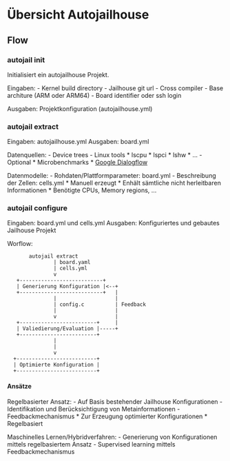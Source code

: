 # Übersicht Autojailhouse 

## Flow 

### autojail init

Initialisiert ein autojailhouse Projekt.

Eingaben: 
    - Kernel build directory
    - Jailhouse git url
    - Cross compiler
    - Base architure (ARM oder ARM64)
    - Board identifier oder ssh login      

Ausgaben: Projektkonfiguration  (autojailhouse.yml)

### autojail extract
   
Eingaben: autojailhouse.yml
Ausgaben: board.yml

Datenquellen:
    - Device trees
    - Linux tools
        * lscpu
        * lspci
        * lshw
        * ...
    - Optional
        * Microbenchmarks
        * [Google Dialogflow](https://ieeexplore.ieee.org/document/8876925)

Datenmodelle:
    - Rohdaten/Plattformparameter: board.yml
    - Beschreibung der Zellen: cells.yml
        * Manuell erzeugt
        * Enhält sämtliche nicht herleitbaren Informationen
        * Benötigte CPUs, Memory regions, ...
   
### autojail configure

Eingaben: board.yml und cells.yml
Ausgaben: Konfiguriertes und gebautes Jailhouse Projekt

Worflow:
   
```
       autojail extract 
               | board.yaml
               | cells.yml
               v
   +---------------------------+
   | Generierung Konfiguration |<--+
   +---------------------------+   |
               |                   |
               | config.c          | Feedback
               |                   |
               v                   |
   +-------------------------+     |
   | Valiedierung/Evaluation |-----+
   +-------------------------+
               |
               |
               v
  +--------------------------+
  | Optimierte Konfiguration |
  +--------------------------+
```
   
#### Ansätze

Regelbasierter Ansatz:
    - Auf Basis bestehender Jailhouse Konfigurationen
    - Identifikation und Berücksichtigung von Metainformationen
    - Feedbackmechanismus
        * Zur Erzeugung optimierter Konfigurationen
        * Regelbasiert

Maschinelles Lernen/Hybridverfahren:
    - Generierung von Konfigurationen mittels regelbasiertem Ansatz
    - Supervised learning mittels Feedbackmechanismus
